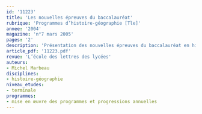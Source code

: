 ```yaml
---
id: '11223'
title: 'Les nouvelles épreuves du baccalauréat'
rubrique: 'Programmes d’histoire-géographie [Tle]'
annee: '2004'
magazine: 'n°7 mars 2005'
pages: '2'
description: 'Présentation des nouvelles épreuves du baccalauréat en histoire-géographie.'
article_pdf: '11223.pdf'
revue: 'L’école des lettres des lycées'
auteurs:
- Michel Marbeau
disciplines:
- histoire-géographie
niveau_etudes:
- terminale
programmes:
- mise en œuvre des programmes et progressions annuelles
---
```

